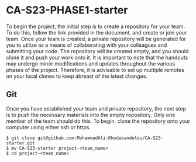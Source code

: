 # CA-S23-PHASE1-starter
To begin the project, the initial step is to create a repository for your team. To do this, follow the link provided in the document, and create or join your team. Once your team is created, a private repository will be generated for you to utilize as a means of collaborating with your colleagues and submitting your code. The repository will be created empty, and you should clone it and push your work onto it. It is important to note that the handouts may undergo minor modifications and updates throughout the various phases of the project. Therefore, it is advisable to set up multiple remotes on your local clones to keep abreast of the latest changes.

## Git
Once you have established your team and private repository, the next step is to push the necessary materials into the empty repository. Only one member of the team should do this. To begin, clone the repository onto your computer using either ssh or https.
```
$ git clone git@github.com:MohammadAli-Khodabandelou/CA-S23-starter.git
$ mv CA-S23-starter project-<team_name>
$ cd project-<team_name>
```
